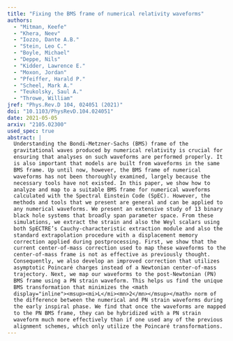 ```yaml
---
title: "Fixing the BMS frame of numerical relativity waveforms"
authors:
  - "Mitman, Keefe"
  - "Khera, Neev"
  - "Iozzo, Dante A.B."
  - "Stein, Leo C."
  - "Boyle, Michael"
  - "Deppe, Nils"
  - "Kidder, Lawrence E."
  - "Moxon, Jordan"
  - "Pfeiffer, Harald P."
  - "Scheel, Mark A."
  - "Teukolsky, Saul A."
  - "Throwe, William"
jref: "Phys.Rev.D 104, 024051 (2021)"
doi: "10.1103/PhysRevD.104.024051"
date: 2021-05-05
arxiv: "2105.02300"
used_spec: true
abstract: |
  Understanding the Bondi-Metzner-Sachs (BMS) frame of the
  gravitational waves produced by numerical relativity is crucial for
  ensuring that analyses on such waveforms are performed properly. It
  is also important that models are built from waveforms in the same
  BMS frame. Up until now, however, the BMS frame of numerical
  waveforms has not been thoroughly examined, largely because the
  necessary tools have not existed. In this paper, we show how to
  analyze and map to a suitable BMS frame for numerical waveforms
  calculated with the Spectral Einstein Code (SpEC). However, the
  methods and tools that we present are general and can be applied to
  any numerical waveforms. We present an extensive study of 13 binary
  black hole systems that broadly span parameter space. From these
  simulations, we extract the strain and also the Weyl scalars using
  both SpECTRE’s Cauchy-characteristic extraction module and also the
  standard extrapolation procedure with a displacement memory
  correction applied during postprocessing. First, we show that the
  current center-of-mass correction used to map these waveforms to the
  center-of-mass frame is not as effective as previously thought.
  Consequently, we also develop an improved correction that utilizes
  asymptotic Poincaré charges instead of a Newtonian center-of-mass
  trajectory. Next, we map our waveforms to the post-Newtonian (PN)
  BMS frame using a PN strain waveform. This helps us find the unique
  BMS transformation that minimizes the <math
  display="inline"><msup><mi>L</mi><mn>2</mn></msup></math> norm of
  the difference between the numerical and PN strain waveforms during
  the early inspiral phase. We find that once the waveforms are mapped
  to the PN BMS frame, they can be hybridized with a PN strain
  waveform much more effectively than if one used any of the previous
  alignment schemes, which only utilize the Poincaré transformations.
---
```

